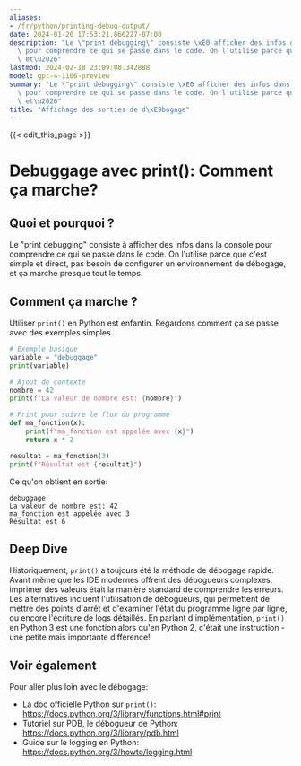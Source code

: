 ```yaml
---
aliases:
- /fr/python/printing-debug-output/
date: 2024-01-20 17:53:21.866227-07:00
description: "Le \"print debugging\" consiste \xE0 afficher des infos dans la console\
  \ pour comprendre ce qui se passe dans le code. On l'utilise parce que c'est simple\
  \ et\u2026"
lastmod: 2024-02-18 23:09:08.342888
model: gpt-4-1106-preview
summary: "Le \"print debugging\" consiste \xE0 afficher des infos dans la console\
  \ pour comprendre ce qui se passe dans le code. On l'utilise parce que c'est simple\
  \ et\u2026"
title: "Affichage des sorties de d\xE9bogage"
---
```


{{< edit_this_page >}}

# Debuggage avec print(): Comment ça marche?

## Quoi et pourquoi ?
Le "print debugging" consiste à afficher des infos dans la console pour comprendre ce qui se passe dans le code. On l'utilise parce que c'est simple et direct, pas besoin de configurer un environnement de débogage, et ça marche presque tout le temps.

## Comment ça marche ?
Utiliser `print()` en Python est enfantin. Regardons comment ça se passe avec des exemples simples.

```Python
# Exemple basique
variable = "debuggage"
print(variable)

# Ajout de contexte
nombre = 42
print(f"La valeur de nombre est: {nombre}")

# Print pour suivre le flux du programme
def ma_fonction(x):
    print(f"ma_fonction est appelée avec {x}")
    return x * 2

resultat = ma_fonction(3)
print(f"Résultat est {resultat}")
```

Ce qu'on obtient en sortie:

```
debuggage
La valeur de nombre est: 42
ma_fonction est appelée avec 3
Résultat est 6
```

## Deep Dive
Historiquement, `print()` a toujours été la méthode de débogage rapide. Avant même que les IDE modernes offrent des débogueurs complexes, imprimer des valeurs était la manière standard de comprendre les erreurs. Les alternatives incluent l'utilisation de débogueurs, qui permettent de mettre des points d'arrêt et d'examiner l'état du programme ligne par ligne, ou encore l'écriture de logs détaillés. En parlant d'implémentation, `print()` en Python 3 est une fonction alors qu'en Python 2, c'était une instruction - une petite mais importante différence! 

## Voir également
Pour aller plus loin avec le débogage:

- La doc officielle Python sur `print()`: https://docs.python.org/3/library/functions.html#print
- Tutoriel sur PDB, le débogueur de Python: https://docs.python.org/3/library/pdb.html
- Guide sur le logging en Python: https://docs.python.org/3/howto/logging.html
